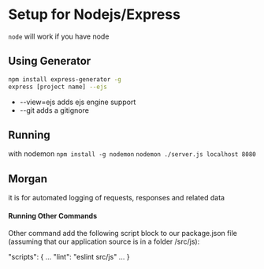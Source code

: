 # Setup for Nodejs/Express

`node` will work if you have node

## Using Generator
```bash
npm install express-generator -g
express [project name] --ejs
```
- --view=ejs adds ejs engine support
- --git adds a gitignore  



## Running
with nodemon
`npm install -g nodemon`
`nodemon ./server.js localhost 8080`

## Morgan
it is for automated logging of requests, responses and related data


#### Running Other Commands
Other command add the following script block to our package.json file (assuming that our application source is in a folder /src/js):

"scripts": {
  ...
  "lint": "eslint src/js"
  ...
}
